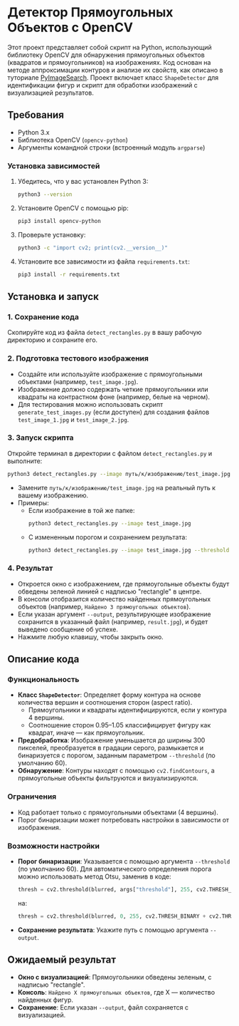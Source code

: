 # Детектор Прямоугольных Объектов с OpenCV

Этот проект представляет собой скрипт на Python, использующий библиотеку OpenCV для обнаружения прямоугольных объектов (квадратов и прямоугольников) на изображениях. Код основан на методе аппроксимации контуров и анализе их свойств, как описано в туториале [PyImageSearch](https://pyimagesearch.com/2016/02/08/opencv-shape-detection/). Проект включает класс `ShapeDetector` для идентификации фигур и скрипт для обработки изображений с визуализацией результатов.

## Требования

- Python 3.x
- Библиотека OpenCV (`opencv-python`)
- Аргументы командной строки (встроенный модуль `argparse`)

### Установка зависимостей

1. Убедитесь, что у вас установлен Python 3:
   ```bash
   python3 --version
   ```
2. Установите OpenCV с помощью pip:
   ```bash
   pip3 install opencv-python
   ```
3. Проверьте установку:
   ```bash
   python3 -c "import cv2; print(cv2.__version__)"
   ```
4. Установите все зависимости из файла `requirements.txt`:
   ```bash
   pip3 install -r requirements.txt
   ```

## Установка и запуск

### 1. Сохранение кода
Скопируйте код из файла `detect_rectangles.py` в вашу рабочую директорию и сохраните его.

### 2. Подготовка тестового изображения
- Создайте или используйте изображение с прямоугольными объектами (например, `test_image.jpg`).
- Изображение должно содержать четкие прямоугольники или квадраты на контрастном фоне (например, белые на черном).
- Для тестирования можно использовать скрипт `generate_test_images.py` (если доступен) для создания файлов `test_image_1.jpg` и `test_image_2.jpg`.

### 3. Запуск скрипта
Откройте терминал в директории с файлом `detect_rectangles.py` и выполните:
```bash
python3 detect_rectangles.py --image путь/к/изображению/test_image.jpg
```
- Замените `путь/к/изображению/test_image.jpg` на реальный путь к вашему изображению.
- Примеры:
  - Если изображение в той же папке:
    ```bash
    python3 detect_rectangles.py --image test_image.jpg
    ```
  - С измененным порогом и сохранением результата:
    ```bash
    python3 detect_rectangles.py --image test_image.jpg --threshold 50 --output result.jpg
    ```

### 4. Результат
- Откроется окно с изображением, где прямоугольные объекты будут обведены зеленой линией с надписью "rectangle" в центре.
- В консоли отобразится количество найденных прямоугольных объектов (например, `Найдено 3 прямоугольных объектов`).
- Если указан аргумент `--output`, результирующее изображение сохранится в указанный файл (например, `result.jpg`), и будет выведено сообщение об успехе.
- Нажмите любую клавишу, чтобы закрыть окно.

## Описание кода

### Функциональность

- **Класс `ShapeDetector`**: Определяет форму контура на основе количества вершин и соотношения сторон (aspect ratio).
  - Прямоугольники и квадраты идентифицируются, если у контура 4 вершины.
  - Соотношение сторон 0.95–1.05 классифицирует фигуру как квадрат, иначе — как прямоугольник.
- **Предобработка**: Изображение уменьшается до ширины 300 пикселей, преобразуется в градации серого, размыкается и бинаризуется с порогом, заданным параметром `--threshold` (по умолчанию 60).
- **Обнаружение**: Контуры находят с помощью `cv2.findContours`, а прямоугольные объекты фильтруются и визуализируются.

### Ограничения
- Код работает только с прямоугольными объектами (4 вершины).
- Порог бинаризации может потребовать настройки в зависимости от изображения.

### Возможности настройки
- **Порог бинаризации**: Указывается с помощью аргумента `--threshold` (по умолчанию 60). Для автоматического определения порога можно использовать метод Otsu, заменив в коде:
  ```python
  thresh = cv2.threshold(blurred, args["threshold"], 255, cv2.THRESH_BINARY)[1]
  ```
  на:
  ```python
  thresh = cv2.threshold(blurred, 0, 255, cv2.THRESH_BINARY + cv2.THRESH_OTSU)[1]
  ```
- **Сохранение результата**: Укажите путь с помощью аргумента `--output`.


## Ожидаемый результат
- **Окно с визуализацией**: Прямоугольники обведены зеленым, с надписью "rectangle".
- **Консоль**: `Найдено X прямоугольных объектов`, где X — количество найденных фигур.
- **Сохранение**: Если указан `--output`, файл сохраняется с визуализацией.

